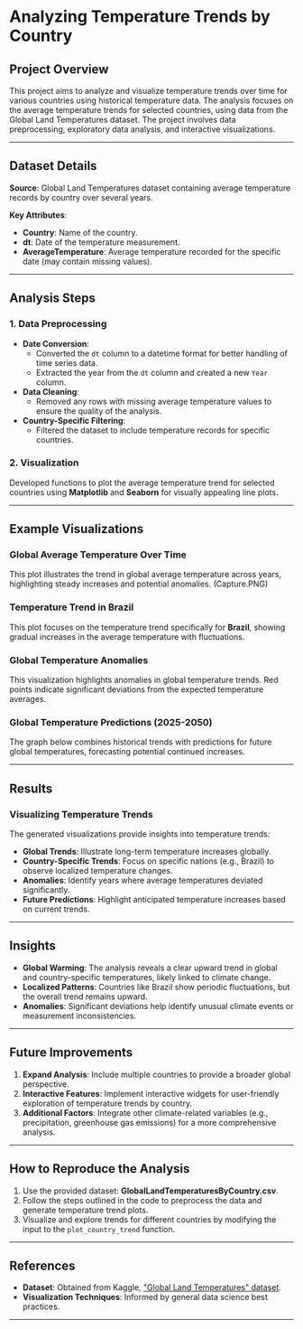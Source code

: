 # Analyzing Temperature Trends by Country

## Project Overview
This project aims to analyze and visualize temperature trends over time for various countries using historical temperature data. The analysis focuses on the average temperature trends for selected countries, using data from the Global Land Temperatures dataset. The project involves data preprocessing, exploratory data analysis, and interactive visualizations.

---

## Dataset Details
**Source**: Global Land Temperatures dataset containing average temperature records by country over several years.

**Key Attributes**:
- **Country**: Name of the country.  
- **dt**: Date of the temperature measurement.  
- **AverageTemperature**: Average temperature recorded for the specific date (may contain missing values).

---

## Analysis Steps

### 1. Data Preprocessing  
- **Date Conversion**:  
  - Converted the `dt` column to a datetime format for better handling of time series data.  
  - Extracted the year from the `dt` column and created a new `Year` column.  
- **Data Cleaning**:  
  - Removed any rows with missing average temperature values to ensure the quality of the analysis.  
- **Country-Specific Filtering**:  
  - Filtered the dataset to include temperature records for specific countries.

### 2. Visualization  
Developed functions to plot the average temperature trend for selected countries using **Matplotlib** and **Seaborn** for visually appealing line plots.

---

## Example Visualizations

### Global Average Temperature Over Time  
This plot illustrates the trend in global average temperature across years, highlighting steady increases and potential anomalies.
(Capture.PNG)

### Temperature Trend in Brazil  
This plot focuses on the temperature trend specifically for **Brazil**, showing gradual increases in the average temperature with fluctuations.  

### Global Temperature Anomalies  
This visualization highlights anomalies in global temperature trends. Red points indicate significant deviations from the expected temperature averages.  

### Global Temperature Predictions (2025-2050)  
The graph below combines historical trends with predictions for future global temperatures, forecasting potential continued increases.  

---

## Results

### Visualizing Temperature Trends  
The generated visualizations provide insights into temperature trends:
- **Global Trends**: Illustrate long-term temperature increases globally.  
- **Country-Specific Trends**: Focus on specific nations (e.g., Brazil) to observe localized temperature changes.  
- **Anomalies**: Identify years where average temperatures deviated significantly.  
- **Future Predictions**: Highlight anticipated temperature increases based on current trends.

---

## Insights

- **Global Warming**: The analysis reveals a clear upward trend in global and country-specific temperatures, likely linked to climate change.  
- **Localized Patterns**: Countries like Brazil show periodic fluctuations, but the overall trend remains upward.  
- **Anomalies**: Significant deviations help identify unusual climate events or measurement inconsistencies.

---

## Future Improvements

1. **Expand Analysis**: Include multiple countries to provide a broader global perspective.  
2. **Interactive Features**: Implement interactive widgets for user-friendly exploration of temperature trends by country.  
3. **Additional Factors**: Integrate other climate-related variables (e.g., precipitation, greenhouse gas emissions) for a more comprehensive analysis.

---

## How to Reproduce the Analysis

1. Use the provided dataset: **GlobalLandTemperaturesByCountry.csv**.  
2. Follow the steps outlined in the code to preprocess the data and generate temperature trend plots.  
3. Visualize and explore trends for different countries by modifying the input to the `plot_country_trend` function.

---

## References

- **Dataset**: Obtained from Kaggle, ["Global Land Temperatures" dataset](https://www.kaggle.com/datasets).  
- **Visualization Techniques**: Informed by general data science best practices.

---

